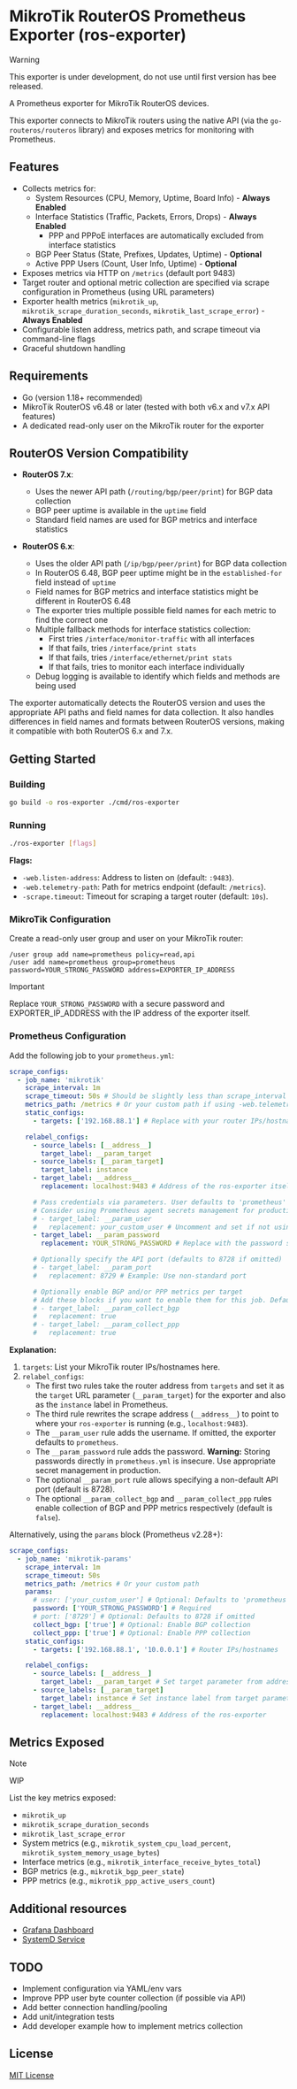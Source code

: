 # MikroTik RouterOS Prometheus Exporter (ros-exporter)

> [!WARNING]
> This exporter is under development, do not use until first version has bee released.

A Prometheus exporter for MikroTik RouterOS devices.

This exporter connects to MikroTik routers using the native API (via the `go-routeros/routeros` library) and exposes metrics for monitoring with Prometheus.

## Features

- Collects metrics for:
  - System Resources (CPU, Memory, Uptime, Board Info) - **Always Enabled**
  - Interface Statistics (Traffic, Packets, Errors, Drops) - **Always Enabled**
    - PPP and PPPoE interfaces are automatically excluded from interface statistics
  - BGP Peer Status (State, Prefixes, Updates, Uptime) - **Optional**
  - Active PPP Users (Count, User Info, Uptime) - **Optional**
- Exposes metrics via HTTP on `/metrics` (default port 9483)
- Target router and optional metric collection are specified via scrape configuration in Prometheus (using URL parameters)
- Exporter health metrics (`mikrotik_up`, `mikrotik_scrape_duration_seconds`, `mikrotik_last_scrape_error`) - **Always Enabled**
- Configurable listen address, metrics path, and scrape timeout via command-line flags
- Graceful shutdown handling

## Requirements

- Go (version 1.18+ recommended)
- MikroTik RouterOS v6.48 or later (tested with both v6.x and v7.x API features)
- A dedicated read-only user on the MikroTik router for the exporter

## RouterOS Version Compatibility

- **RouterOS 7.x**:
  - Uses the newer API path (`/routing/bgp/peer/print`) for BGP data collection
  - BGP peer uptime is available in the `uptime` field
  - Standard field names are used for BGP metrics and interface statistics

- **RouterOS 6.x**:
  - Uses the older API path (`/ip/bgp/peer/print`) for BGP data collection
  - In RouterOS 6.48, BGP peer uptime might be in the `established-for` field instead of `uptime`
  - Field names for BGP metrics and interface statistics might be different in RouterOS 6.48
  - The exporter tries multiple possible field names for each metric to find the correct one
  - Multiple fallback methods for interface statistics collection:
    - First tries `/interface/monitor-traffic` with all interfaces
    - If that fails, tries `/interface/print stats`
    - If that fails, tries `/interface/ethernet/print stats`
    - If that fails, tries to monitor each interface individually
  - Debug logging is available to identify which fields and methods are being used

The exporter automatically detects the RouterOS version and uses the appropriate API paths and field names for data collection. It also handles differences in field names and formats between RouterOS versions, making it compatible with both RouterOS 6.x and 7.x.

## Getting Started

### Building

```bash
go build -o ros-exporter ./cmd/ros-exporter
```

### Running

```bash
./ros-exporter [flags]
```

**Flags:**

- `-web.listen-address`: Address to listen on (default: `:9483`).
- `-web.telemetry-path`: Path for metrics endpoint (default: `/metrics`).
- `-scrape.timeout`: Timeout for scraping a target router (default: `10s`).

### MikroTik Configuration

Create a read-only user group and user on your MikroTik router:

```mikrotik
/user group add name=prometheus policy=read,api
/user add name=prometheus group=prometheus password=YOUR_STRONG_PASSWORD address=EXPORTER_IP_ADDRESS
```

> [!IMPORTANT]
> Replace `YOUR_STRONG_PASSWORD` with a secure password and EXPORTER_IP_ADDRESS
> with the IP address of the exporter itself.

### Prometheus Configuration

Add the following job to your `prometheus.yml`:

```yaml
scrape_configs:
  - job_name: 'mikrotik'
    scrape_interval: 1m
    scrape_timeout: 50s # Should be slightly less than scrape_interval and greater than exporter's scrape.timeout
    metrics_path: /metrics # Or your custom path if using -web.telemetry-path
    static_configs:
      - targets: ['192.168.88.1'] # Replace with your router IPs/hostnames

    relabel_configs:
      - source_labels: [__address__]
        target_label: __param_target
      - source_labels: [__param_target]
        target_label: instance
      - target_label: __address__
        replacement: localhost:9483 # Address of the ros-exporter itself

      # Pass credentials via parameters. User defaults to 'prometheus' if omitted.
      # Consider using Prometheus agent secrets management for production.
      # - target_label: __param_user
      #   replacement: your_custom_user # Uncomment and set if not using default 'prometheus'
      - target_label: __param_password
        replacement: YOUR_STRONG_PASSWORD # Replace with the password set on the router

      # Optionally specify the API port (defaults to 8728 if omitted)
      # - target_label: __param_port
      #   replacement: 8729 # Example: Use non-standard port

      # Optionally enable BGP and/or PPP metrics per target
      # Add these blocks if you want to enable them for this job. Default is false.
      # - target_label: __param_collect_bgp
      #   replacement: true
      # - target_label: __param_collect_ppp
      #   replacement: true
```

**Explanation:**

1. `targets`: List your MikroTik router IPs/hostnames here.
2. `relabel_configs`:
    - The first two rules take the router address from `targets` and set it as the `target` URL parameter (`__param_target`) for the exporter and also as the `instance` label in Prometheus.
    - The third rule rewrites the scrape address (`__address__`) to point to where your `ros-exporter` is running (e.g., `localhost:9483`).
    - The `__param_user` rule adds the username. If omitted, the exporter defaults to `prometheus`.
    - The `__param_password` rule adds the password. **Warning:** Storing passwords directly in `prometheus.yml` is insecure. Use appropriate secret management in production.
    - The optional `__param_port` rule allows specifying a non-default API port (default is 8728).
    - The optional `__param_collect_bgp` and `__param_collect_ppp` rules enable collection of BGP and PPP metrics respectively (default is `false`).

Alternatively, using the `params` block (Prometheus v2.28+):

```yaml
scrape_configs:
  - job_name: 'mikrotik-params'
    scrape_interval: 1m
    scrape_timeout: 50s
    metrics_path: /metrics # Or your custom path
    params:
      # user: ['your_custom_user'] # Optional: Defaults to 'prometheus' if omitted
      password: ['YOUR_STRONG_PASSWORD'] # Required
      # port: ['8729'] # Optional: Defaults to 8728 if omitted
      collect_bgp: ['true'] # Optional: Enable BGP collection
      collect_ppp: ['true'] # Optional: Enable PPP collection
    static_configs:
      - targets: ['192.168.88.1', '10.0.0.1'] # Router IPs/hostnames

    relabel_configs:
      - source_labels: [__address__]
        target_label: __param_target # Set target parameter from address
      - source_labels: [__param_target]
        target_label: instance # Set instance label from target parameter
      - target_label: __address__
        replacement: localhost:9483 # Address of the ros-exporter
```

## Metrics Exposed

> [!NOTE]
> WIP

List the key metrics exposed:

- `mikrotik_up`
- `mikrotik_scrape_duration_seconds`
- `mikrotik_last_scrape_error`
- System metrics (e.g., `mikrotik_system_cpu_load_percent`, `mikrotik_system_memory_usage_bytes`)
- Interface metrics (e.g., `mikrotik_interface_receive_bytes_total`)
- BGP metrics (e.g., `mikrotik_bgp_peer_state`)
- PPP metrics (e.g., `mikrotik_ppp_active_users_count`)

## Additional resources

- [Grafana Dashboard](./resources/ros-grafana.json)
- [SystemD Service](./resources/ros-exporter.service)

## TODO

- Implement configuration via YAML/env vars
- Improve PPP user byte counter collection (if possible via API)
- Add better connection handling/pooling
- Add unit/integration tests
- Add developer example how to implement metrics collection

## License

[MIT License](LICENSE)
